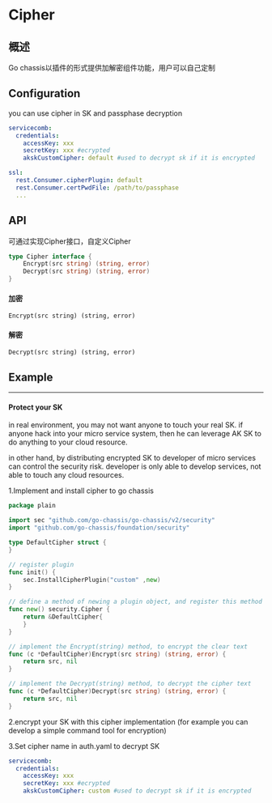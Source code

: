# Cipher
## 概述
Go chassis以插件的形式提供加解密组件功能，用户可以自己定制

## Configuration

you can use cipher in SK and passphase decryption

```yaml
servicecomb:
  credentials:
    accessKey: xxx
    secretKey: xxx #ecrypted
    akskCustomCipher: default #used to decrypt sk if it is encrypted
```
```yaml
ssl:
  rest.Consumer.cipherPlugin: default
  rest.Consumer.certPwdFile: /path/to/passphase
  ...
```

## API

可通过实现Cipher接口，自定义Cipher

```go
type Cipher interface {
    Encrypt(src string) (string, error)
    Decrypt(src string) (string, error)
}
```
#### 加密

```
Encrypt(src string) (string, error)
```

#### 解密

```
Decrypt(src string) (string, error)
```

## Example

---

#### Protect your SK
in real environment, you may not want anyone to touch your real SK.
if anyone hack into your micro service system, 
then he can leverage AK SK to do anything to your cloud resource.

in other hand, by distributing encrypted SK to developer of micro services
can control the security risk. developer is only able to develop services, not able 
to touch any cloud resources. 


1.Implement and install cipher to go chassis
```go
package plain

import sec "github.com/go-chassis/go-chassis/v2/security"
import "github.com/go-chassis/foundation/security"

type DefaultCipher struct {
}

// register plugin 
func init() {
    sec.InstallCipherPlugin("custom" ,new)
}

// define a method of newing a plugin object, and register this method
func new() security.Cipher {
    return &DefaultCipher{
    }
}

// implement the Encrypt(string) method, to encrypt the clear text
func (c *DefaultCipher)Encrypt(src string) (string, error) {
    return src, nil
}

// implement the Decrypt(string) method, to decrypt the cipher text
func (c *DefaultCipher)Decrypt(src string) (string, error) {
    return src, nil
}
```
2.encrypt your SK with this cipher implementation
(for example you can develop a simple command tool for encryption)

3.Set cipher name in auth.yaml to decrypt SK
```yaml
servicecomb:
  credentials:
    accessKey: xxx
    secretKey: xxx #ecrypted
    akskCustomCipher: custom #used to decrypt sk if it is encrypted
```